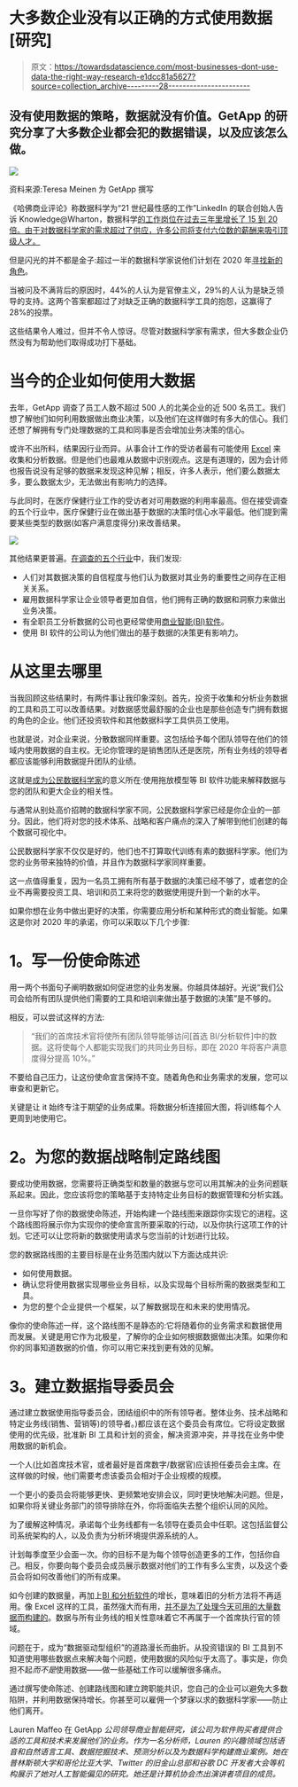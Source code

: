 # 大多数企业没有以正确的方式使用数据[研究]

> 原文：<https://towardsdatascience.com/most-businesses-dont-use-data-the-right-way-research-e1dcc81a5627?source=collection_archive---------28----------------------->

## 没有使用数据的策略，数据就没有价值。GetApp 的研究分享了大多数企业都会犯的数据错误，以及应该怎么做。

![](img/1f32c5dc6902c963b69e5cd076d86e7e.png)

资料来源:Teresa Meinen 为 GetApp 撰写

《哈佛商业评论》称数据科学为“21 世纪最性感的工作”LinkedIn 的联合创始人告诉 Knowledge@Wharton，数据科学[的工作岗位在过去三年里增长了 15 到 20 倍。由于对数据科学家的需求超过了供应，许多公司将支付六位数的薪酬来吸引顶级人才。](https://lab.getapp.com/hiring-data-scientist/)

但是闪光的并不都是金子:超过一半的数据科学家说他们计划在 2020 年[寻找新的角色](https://www.computerweekly.com/news/252474752/Most-data-scientists-plan-exit-in-2020-Women-in-Data-conference-hears)。

当被问及不满背后的原因时，44%的人认为是官僚主义，29%的人认为是缺乏领导的支持。这两个答案都超过了对缺乏正确的数据科学工具的抱怨，这赢得了 28%的投票。

这些结果令人难过，但并不令人惊讶。尽管对数据科学家有需求，但大多数企业仍然没有为帮助他们取得成功打下基础。

# 当今的企业如何使用大数据

去年，GetApp 调查了员工人数不超过 500 人的北美企业的近 500 名员工。我们想了解他们如何利用数据做出商业决策，以及他们在这样做时有多大的信心。我们还想了解拥有专门处理数据的工具和同事是否会增加业务决策的信心。

或许不出所料，结果因行业而异。从事会计工作的受访者最有可能使用 [Excel](https://www.getapp.com/collaboration-software/a/microsoft-excel/#q=excel%20&ac=listing) 来收集和分析数据。但是他们也最难从数据中识别观点。这是有道理的，因为会计师也报告说没有足够的数据来发现这种见解；相反，许多人表示，他们要么数据太多，要么数据太少，无法做出有影响力的选择。

与此同时，在医疗保健行业工作的受访者对可用数据的利用率最高。但在接受调查的五个行业中，医疗保健行业在做出基于数据的决策时信心水平最低。他们提到需要某些类型的数据(如客户满意度得分)来改善结果。

![](img/df014df648ca810f12e87f12296bbc81.png)

其他结果更普遍。[在调查的五个行业](https://www.getapp.com/resources/big-data-in-business/)中，我们发现:

*   人们对其数据决策的自信程度与他们认为数据对其业务的重要性之间存在正相关关系。
*   雇用数据科学家让企业领导者更加自信，他们拥有正确的数据和洞察力来做出业务决策。
*   有全职员工分析数据的公司也更经常使用[商业智能(BI)软件](https://www.getapp.com/business-intelligence-analytics-software/business-intelligence/)。
*   使用 BI 软件的公司认为他们做出的基于数据的决策更有影响力。

# 从这里去哪里

当我回顾这些结果时，有两件事让我印象深刻。首先，投资于收集和分析业务数据的工具和员工可以改善结果。对数据感觉最舒服的企业也是那些创造专门拥有数据的角色的企业。他们还投资软件和其他数据科学工具供员工使用。

也就是说，对企业来说，分散数据同样重要。这包括给予每个团队领导在他们的领域内使用数据的自主权。无论你管理的是销售团队还是医院，所有业务线的领导者都应该能够利用数据提升团队的业绩。

这就是[成为公民数据科学家](https://lab.getapp.com/citizen-data-scientist-vs-expert-data-scientist/)的意义所在:使用拖放模型等 BI 软件功能来解释数据与您的团队和更大企业的相关性。

与通常从别处高价招聘的数据科学家不同，公民数据科学家已经是你企业的一部分。因此，他们将对您的技术体系、战略和客户痛点的深入了解带到他们创建的每个数据可视化中。

公民数据科学家不仅仅是好的，他们也不打算取代训练有素的数据科学家。他们为您的业务带来独特的价值，并且作为数据科学家同样重要。

这一点值得重复，因为一名员工拥有所有基于数据的决策已经不够了，或者您的企业不再需要投资工具、培训和员工来将您的数据使用提升到一个新的水平。

如果你想在业务中做出更好的决策，你需要应用分析和某种形式的商业智能。如果这是你对 2020 年的承诺，你可以采取以下几个步骤:

# **1。写一份使命陈述**

用一两个书面句子阐明数据如何促进您的业务发展。你越具体越好。光说“我们公司会给所有团队提供他们需要的工具和培训来做出基于数据的决策”是不够的。

相反，可以尝试这样的方法:

> “我们的首席技术官将使所有团队领导能够访问[首选 BI/分析软件]中的数据。这将使每个人都能实现我们的共同业务目标，即在 2020 年将客户满意度得分提高 10%。”

不要给自己压力，让这份使命宣言保持不变。随着角色和业务需求的发展，您可以审查和更新它。

关键是让 it 始终专注于期望的业务成果。将数据分析连接回大图，将训练每个人更周到地使用它。

# **2。为您的数据战略制定路线图**

要成功使用数据，您需要将正确类型和数量的数据与您可以用其解决的业务问题联系起来。因此，您应该将您的策略基于支持特定业务目标的数据管理和分析实践。

一旦你写好了你的数据使命陈述，开始构建一个路线图来跟踪你实现它的进程。这个路线图将展示你为实现你的使命宣言所要采取的行动，以及你执行这项工作的计划。它还可以让您将新的数据使用请求与您当前的计划进行比较。

您的数据路线图的主要目标是在业务范围内就以下方面达成共识:

*   如何使用数据。
*   确认您将使用数据实现哪些业务目标，以及实现每个目标所需的数据类型和工具。
*   为您的整个企业提供一个框架，以了解数据现在和未来的使用情况。

像你的使命陈述一样，这个路线图不是静态的:它将随着你的业务需求和数据使用而发展。关键是用它作为北极星，了解你的企业如何根据数据做出决策。如果你和你的同事知道数据的价值，你可以用它来找到更有效的见解。

# **3。建立数据指导委员会**

通过建立数据使用指导委员会，团结组织中的所有领导者。整体业务、技术战略和特定业务线(销售、营销等)的领导者。)都应该在这个委员会有席位。它将设定数据使用的优先级，批准新 BI 工具和计划的资金，解决资源冲突，并寻找在业务中使用数据的新机会。

一个人(比如首席技术官，或者最好是首席数字/数据官)应该担任委员会主席。在这样做的时候，他们需要考虑该委员会相对于企业规模的规模。

一个更小的委员会将能够更快、更频繁地安排会议，同时更快地解决问题。但是，如果你将关键业务部门的领导排除在外，你将面临失去整个组织认同的风险。

为了缓解这种情况，承诺每个业务线都有一名领导在委员会中任职。这包括监督公司系统架构的人，以及负责为分析环境提供源系统的人。

计划每季度至少会面一次。你的目标不是为每个领导创造更多的工作，包括你自己。相反，你要向每个委员会成员展示数据对他们的工作有多么宝贵，以及这个委员会将如何改善他们的所有成果。

如今创建的数据量，再加上[BI 和分析软件](https://www.getapp.com/business-intelligence-analytics-software/business-intelligence/category-leaders/)的增长，意味着旧的分析方法将不再适用。像 Excel 这样的工具，虽然强大而有用，[并不是为了处理今天可用的大量数据而构建的](https://lab.getapp.com/business-intelligence-vs-excel/)。数据与所有业务线的相关性意味着它不再属于一个首席执行官的领域。

问题在于，成为“数据驱动型组织”的道路漫长而曲折。从投资错误的 BI 工具到不知道使用哪些数据点来解决每个问题，使用数据的风险似乎太高了。事实是，你负担不起*而不是*使用数据——做一些基础工作可以缓解很多痛点。

通过撰写使命陈述、创建路线图和建立跨职能共识，您自己的企业可以避免大多数陷阱，并利用数据保持增长。你甚至可以雇佣一个梦寐以求的数据科学家——防止他们离开。

Lauren Maffeo 在 GetApp *公司领导商业智能研究，该公司为软件购买者提供合适的工具和技术来发展他们的业务。作为一名分析师，Lauren 的兴趣领域包括语音和自然语言工具、数据挖掘技术、预测分析以及为数据科学构建商业案例。她在普林斯顿大学和哥伦比亚大学、Twitter 的旧金山总部和谷歌 DC 开发者大会等机构展示了她对人工智能偏见的研究。她还是计算机协会杰出演讲者项目的成员。*